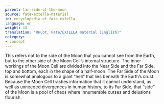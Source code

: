 ```yaml
---
parent: far-side-of-the-moon
source: fate-extella-material
id: encyclopedia-of-fate-extella
language: en
weight: 43
translation: "RHuot, Fate/EXTELLA material (English)"
category:
- concept
---
```


This refers not to the side of the Moon that you cannot see from the Earth, but to the other side of the Moon Cell’s internal structure.
The inner workings of the Moon Cell are divided into the Near Side and the Far Side, top and bottom, each in the shape of a half-moon.
The Far Side of the Moon is somewhat analogous to a giant “hell” that lies beneath the Earth’s crust.
Because the Moon Cell trashes information that it cannot understand, as well as unneeded divergences in human history, to its Far Side, that “side” of the Moon is a pool of chaos where innumerable curses and delusions flourish.

